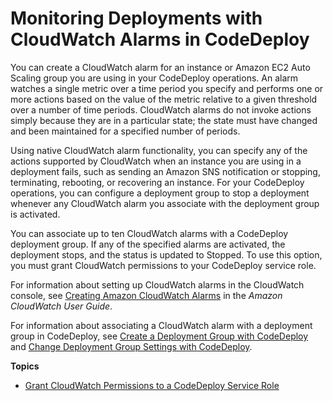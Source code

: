 # Monitoring Deployments with CloudWatch Alarms in CodeDeploy<a name="monitoring-create-alarms"></a>

You can create a CloudWatch alarm for an instance or Amazon EC2 Auto Scaling group you are using in your CodeDeploy operations\. An alarm watches a single metric over a time period you specify and performs one or more actions based on the value of the metric relative to a given threshold over a number of time periods\.  CloudWatch alarms do not invoke actions simply because they are in a particular state; the state must have changed and been maintained for a specified number of periods\.

Using native CloudWatch alarm functionality, you can specify any of the actions supported by CloudWatch when an instance you are using in a deployment fails, such as sending an Amazon SNS notification or stopping, terminating, rebooting, or recovering an instance\. For your CodeDeploy operations, you can configure a deployment group to stop a deployment whenever any CloudWatch alarm you associate with the deployment group is activated\. 

You can associate up to ten CloudWatch alarms with a CodeDeploy deployment group\. If any of the specified alarms are activated, the deployment stops, and the status is updated to Stopped\. To use this option, you must grant CloudWatch permissions to your CodeDeploy service role\.

For information about setting up CloudWatch alarms in the CloudWatch console, see [Creating Amazon CloudWatch Alarms](https://docs.aws.amazon.com/AmazonCloudWatch/latest/DeveloperGuide/AlarmThatSendsEmail.html) in the *Amazon CloudWatch User Guide*\.

For information about associating a CloudWatch alarm with a deployment group in CodeDeploy, see [Create a Deployment Group with CodeDeploy](deployment-groups-create.md) and [Change Deployment Group Settings with CodeDeploy](deployment-groups-edit.md)\.

**Topics**
+ [Grant CloudWatch Permissions to a CodeDeploy Service Role](monitoring-create-alarms-grant-permissions.md)